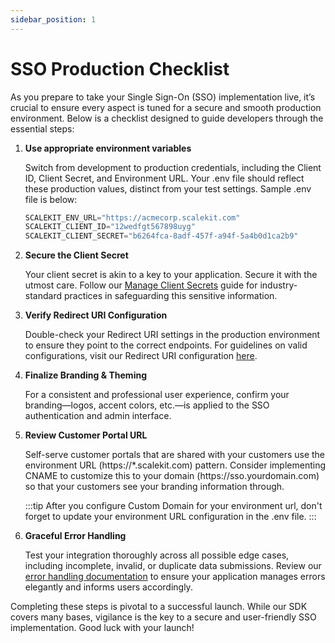 ```yaml
---
sidebar_position: 1
---
```


# SSO Production Checklist

As you prepare to take your Single Sign-On (SSO) implementation live, it’s crucial to ensure every aspect is tuned for a secure and smooth production environment. Below is a checklist designed to guide developers through the essential steps: 

1. **Use appropriate environment variables**

    Switch from development to production credentials, including the Client ID, Client Secret, and Environment URL. Your .env file should reflect these production values, distinct from your test settings. Sample .env file is below:

    ```typescript .env
    SCALEKIT_ENV_URL="https://acmecorp.scalekit.com"
    SCALEKIT_CLIENT_ID="12wedfgt567898uyg"
    SCALEKIT_CLIENT_SECRET="b6264fca-8adf-457f-a94f-5a4b0d1ca2b9"
    ```

2. **Secure the Client Secret**

    Your client secret is akin to a key to your application. Secure it with the utmost care. Follow our [Manage Client Secrets](/docs/best-practices/manage-client-secrets.md) guide for industry-standard practices in safeguarding this sensitive information. 

3. **Verify Redirect URI Configuration**
    
    Double-check your Redirect URI settings in the production environment to ensure they point to the correct endpoints. For guidelines on valid configurations, visit our Redirect URI configuration [here](/docs/best-practices/redirect-uri.md).
  
4. **Finalize Branding & Theming**

    For a consistent and professional user experience, confirm your branding—logos, accent colors, etc.—is applied to the SSO authentication and admin interface.

5. **Review Customer Portal URL**
    
    Self-serve customer portals that are shared with your customers use the environment URL (https<nolink />://*.scalekit.com) pattern. Consider implementing CNAME to customize this to your domain (https<nolink />://sso.yourdomain.com) so that your customers see your branding information through. 

    :::tip
    After you configure Custom Domain for your environment url, don't forget to update your environment URL configuration in the .env file.
    :::

6. **Graceful Error Handling**
    
    Test your integration thoroughly across all possible edge cases, including incomplete, invalid, or duplicate data submissions. Review our [error handling documentation](/docs/best-practices/error-handling.md) to ensure your application manages errors elegantly and informs users accordingly.


Completing these steps is pivotal to a successful launch. While our SDK covers many bases, vigilance is the key to a secure and user-friendly SSO implementation. Good luck with your launch!

